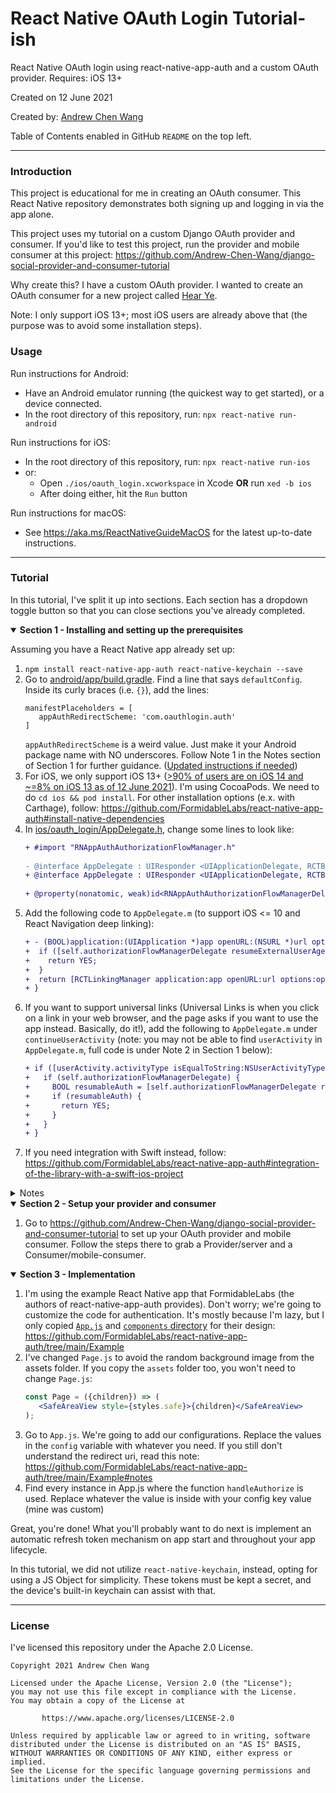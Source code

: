 # React Native OAuth Login Tutorial-ish

React Native OAuth login using react-native-app-auth
and a custom OAuth provider. Requires: iOS 13+

Created on 12 June 2021

Created by: [Andrew Chen Wang](https://github.com/Andrew-Chen-Wang)

Table of Contents enabled in GitHub `README` on the top left.

---
### Introduction

This project is educational for me in creating an OAuth consumer.
This React Native repository demonstrates both signing up and
logging in via the app alone.

This project uses my tutorial on a custom Django OAuth provider
and consumer. If you'd like to test this project, run the
provider and mobile consumer at this project:
https://github.com/Andrew-Chen-Wang/django-social-provider-and-consumer-tutorial

Why create this? I have a custom OAuth provider. I wanted to create 
an OAuth consumer for a new project called [Hear Ye](https://hearye.us/).

Note: I only support iOS 13+; most iOS users are already above that (the 
purpose was to avoid some installation steps).

### Usage

Run instructions for Android:
- Have an Android emulator running (the quickest way to get started), or a device connected.
- In the root directory of this repository, run: `npx react-native run-android`

Run instructions for iOS:
- In the root directory of this repository, run: `npx react-native run-ios`
- or:
  - Open `./ios/oauth_login.xcworkspace` in Xcode **OR** run `xed -b ios`
  - After doing either, hit the `Run` button

Run instructions for macOS:
- See https://aka.ms/ReactNativeGuideMacOS for the latest up-to-date instructions.

---
### Tutorial

In this tutorial, I've split it up into sections. Each section
has a dropdown toggle button so that you can close sections you've
already completed.

<details open>
<summary><strong>Section 1 - Installing and setting up the prerequisites</strong></summary>

Assuming you have a React Native app already set up:

1. `npm install react-native-app-auth react-native-keychain --save`
1. Go to [android/app/build.gradle](./android/app/build.gradle).
   Find a line that says `defaultConfig`. Inside its curly braces (i.e. `{}`),
   add the lines:
   ```
   manifestPlaceholders = [
      appAuthRedirectScheme: 'com.oauthlogin.auth'
   ]
   ```
   `appAuthRedirectScheme` is a weird value. Just make it your Android package name
   with NO underscores. Follow Note 1 in the Notes section of Section 1 for further guidance.
   ([Updated instructions if needed](https://github.com/FormidableLabs/react-native-app-auth#android-setup))
1. For iOS, we only support iOS 13+ 
   ([>90% of users are on iOS 14 and ~=8% on iOS 13 as of 12 June 2021](https://developer.apple.com/support/app-store/)).
   I'm using CocoaPods. We need to do `cd ios && pod install`. For other
   installation options (e.x. with Carthage), follow:
   https://github.com/FormidableLabs/react-native-app-auth#install-native-dependencies
1. In [ios/oauth_login/AppDelegate.h](./ios/oauth_login/AppDelegate.h), change some lines to look like:
   ```diff
   + #import "RNAppAuthAuthorizationFlowManager.h"
    
   - @interface AppDelegate : UIResponder <UIApplicationDelegate, RCTBridgeDelegate>
   + @interface AppDelegate : UIResponder <UIApplicationDelegate, RCTBridgeDelegate, RNAppAuthAuthorizationFlowManager>
    
   + @property(nonatomic, weak)id<RNAppAuthAuthorizationFlowManagerDelegate>authorizationFlowManagerDelegate;
   ```
1. Add the following code to `AppDelegate.m` (to support iOS <= 10 and React Navigation deep linking):
   ```diff
   + - (BOOL)application:(UIApplication *)app openURL:(NSURL *)url options:(NSDictionary<NSString *, id> *) options {
   +  if ([self.authorizationFlowManagerDelegate resumeExternalUserAgentFlowWithURL:url]) {
   +    return YES;
   +  }
   +  return [RCTLinkingManager application:app openURL:url options:options];
   + }
   ```
1. If you want to support universal links (Universal Links is when you click on a link in your web browser, 
   and the page asks if you want to use the app instead. Basically, do it!), add the following to `AppDelegate.m`
   under `continueUserActivity` (note: you may not be able to find `userActivity` in `AppDelegate.m`,
   full code is under Note 2 in Section 1 below):
   ```diff
   + if ([userActivity.activityType isEqualToString:NSUserActivityTypeBrowsingWeb]) {
   +   if (self.authorizationFlowManagerDelegate) {
   +     BOOL resumableAuth = [self.authorizationFlowManagerDelegate resumeExternalUserAgentFlowWithURL:userActivity.webpageURL];
   +     if (resumableAuth) {
   +       return YES;
   +     }
   +   }
   + }
   ```
1. If you need integration with Swift instead, follow:
   https://github.com/FormidableLabs/react-native-app-auth#integration-of-the-library-with-a-swift-ios-project

<details><summary>Notes</summary>

1. `appAuthRedirectScheme` is a weird value. Based on my limited understanding of the Android
   ecosystem, it's a unique "handler" or identifier registered on an Android device. You should
   specify a redirect uri that is very specific to a domain. Read up on a slightly better yet still
   confusing explanation and example here: 
   https://github.com/openid/AppAuth-android#capturing-the-authorization-redirect
   You may also want to read this note as well: https://github.com/FormidableLabs/react-native-app-auth/tree/main/Example#notes
   A small snippet from that URL: 
   We recommend using a custom scheme based redirect URI (i.e. those of form my.scheme:/path), as this is the most 
   widely supported across all versions of Android. To avoid conflicts with other apps, it is recommended to 
   configure a distinct scheme using "reverse domain name notation". This can either match your service web domain 
   (in reverse) e.g. `com.example.service` or your package name `com.example.app` or be something completely new as 
   long as it's distinct enough. Using the package name of your app is quite common, but it's not always possible if 
   it contains illegal characters for URI schemes (like underscores) or if you already have another handler for 
   that scheme - so just use something else.
1. Full code can be anywhere before `@end`:
   ```
   - (BOOL) application: (UIApplication *) application
    continueUserActivity: (nonnull NSUserActivity *)userActivity
    restorationHandler: (nonnull void (^)(NSArray<id<UIUserActivityRestoring>> * _Nullable))restorationHandler
    {
      if ([userActivity.activityType isEqualToString:NSUserActivityTypeBrowsingWeb]) {
        if (self.authorizationFlowManagerDelegate) {
          BOOL resumableAuth = [self.authorizationFlowManagerDelegate resumeExternalUserAgentFlowWithURL:userActivity.webpageURL];
          if (resumableAuth) {
            return YES;
          }
        }
      }
      return [RCTLinkingManager application:application continueUserActivity:userActivity restorationHandler:restorationHandler];
   }
   ```

</details>
</details>

<details open>
<summary><strong>
Section 2 - Setup your provider and consumer
</strong></summary>

1. Go to https://github.com/Andrew-Chen-Wang/django-social-provider-and-consumer-tutorial
   to set up your OAuth provider and mobile consumer. Follow the steps there
   to grab a Provider/server and a Consumer/mobile-consumer.

</details>

<details open>
<summary><strong>
Section 3 - Implementation
</strong></summary>

1. I'm using the example React Native app that FormidableLabs (the authors of react-native-app-auth provides).
   Don't worry; we're going to customize the code for authentication. It's mostly because I'm lazy, but I only copied 
   [`App.js`](https://github.com/FormidableLabs/react-native-app-auth/blob/main/Example/App.js) and
   [`components` directory](https://github.com/FormidableLabs/react-native-app-auth/tree/main/Example/components) for 
   their design: https://github.com/FormidableLabs/react-native-app-auth/tree/main/Example
1. I've changed `Page.js` to avoid the random background image from the assets folder. If you copy
   the `assets` folder too, you won't need to change `Page.js`:
   ```jsx
   const Page = ({children}) => (
      <SafeAreaView style={styles.safe}>{children}</SafeAreaView>
   );
   ```
1. Go to `App.js`. We're going to add our configurations. Replace the values in the `config`
   variable with whatever you need. If you still don't understand the redirect uri,
   read this note: https://github.com/FormidableLabs/react-native-app-auth/tree/main/Example#notes
1. Find every instance in App.js where the function `handleAuthorize` is used. 
   Replace whatever the value is inside with your config key value (mine was custom)

</details>

Great, you're done! What you'll probably want to do next is implement an
automatic refresh token mechanism on app start and throughout your app
lifecycle.

In this tutorial, we did not utilize `react-native-keychain`, instead, opting
for using a JS Object for simplicity. These tokens must be kept a secret,
and the device's built-in keychain can assist with that.

---
### License

I've licensed this repository under the Apache 2.0 License.

```
Copyright 2021 Andrew Chen Wang

Licensed under the Apache License, Version 2.0 (the "License");
you may not use this file except in compliance with the License.
You may obtain a copy of the License at

       https://www.apache.org/licenses/LICENSE-2.0

Unless required by applicable law or agreed to in writing, software
distributed under the License is distributed on an "AS IS" BASIS,
WITHOUT WARRANTIES OR CONDITIONS OF ANY KIND, either express or implied.
See the License for the specific language governing permissions and
limitations under the License.
```
